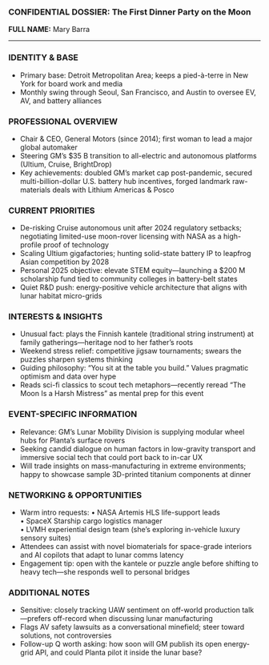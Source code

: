 ### CONFIDENTIAL DOSSIER: The First Dinner Party on the Moon

**FULL NAME:** Mary Barra

---
### IDENTITY & BASE
- Primary base: Detroit Metropolitan Area; keeps a pied-à-terre in New York for board work and media
- Monthly swing through Seoul, San Francisco, and Austin to oversee EV, AV, and battery alliances

### PROFESSIONAL OVERVIEW
- Chair & CEO, General Motors (since 2014); first woman to lead a major global automaker
- Steering GM’s $35 B transition to all-electric and autonomous platforms (Ultium, Cruise, BrightDrop)
- Key achievements: doubled GM’s market cap post-pandemic, secured multi-billion-dollar U.S. battery hub incentives, forged landmark raw-materials deals with Lithium Americas & Posco

### CURRENT PRIORITIES
- De-risking Cruise autonomous unit after 2024 regulatory setbacks; negotiating limited-use moon-rover licensing with NASA as a high-profile proof of technology
- Scaling Ultium gigafactories; hunting solid-state battery IP to leapfrog Asian competition by 2028
- Personal 2025 objective: elevate STEM equity—launching a $200 M scholarship fund tied to community colleges in battery-belt states
- Quiet R&D push: energy-positive vehicle architecture that aligns with lunar habitat micro-grids

### INTERESTS & INSIGHTS
- Unusual fact: plays the Finnish kantele (traditional string instrument) at family gatherings—heritage nod to her father’s roots
- Weekend stress relief: competitive jigsaw tournaments; swears the puzzles sharpen systems thinking
- Guiding philosophy: “You sit at the table you build.” Values pragmatic optimism and data over hype
- Reads sci-fi classics to scout tech metaphors—recently reread “The Moon Is a Harsh Mistress” as mental prep for this event

### EVENT-SPECIFIC INFORMATION
- Relevance: GM’s Lunar Mobility Division is supplying modular wheel hubs for Planta’s surface rovers
- Seeking candid dialogue on human factors in low-gravity transport and immersive social tech that could port back to in-car UX
- Will trade insights on mass-manufacturing in extreme environments; happy to showcase sample 3D-printed titanium components at dinner

### NETWORKING & OPPORTUNITIES
- Warm intro requests: 
  • NASA Artemis HLS life-support leads  
  • SpaceX Starship cargo logistics manager  
  • LVMH experiential design team (she’s exploring in-vehicle luxury sensory suites)
- Attendees can assist with novel biomaterials for space-grade interiors and AI copilots that adapt to lunar comms latency
- Engagement tip: open with the kantele or puzzle angle before shifting to heavy tech—she responds well to personal bridges

### ADDITIONAL NOTES
- Sensitive: closely tracking UAW sentiment on off-world production talk—prefers off-record when discussing lunar manufacturing
- Flags AV safety lawsuits as a conversational minefield; steer toward solutions, not controversies
- Follow-up Q worth asking: how soon will GM publish its open energy-grid API, and could Planta pilot it inside the lunar base?